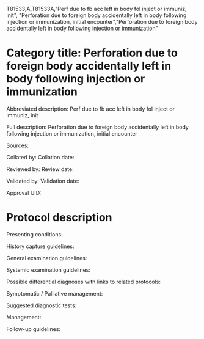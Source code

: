 T81533,A,T81533A,"Perf due to fb acc left in body fol inject or immuniz, init", "Perforation due to foreign body accidentally left in body following injection or immunization, initial encounter","Perforation due to foreign body accidentally left in body following injection or immunization"
# Category title: Perforation due to foreign body accidentally left in body following injection or immunization

Abbreviated description: Perf due to fb acc left in body fol inject or immuniz, init

Full description: Perforation due to foreign body accidentally left in body following injection or immunization, initial encounter

Sources:

Collated by:
Collation date:

Reviewed by:
Review date:

Validated by:
Validation date:

Approval UID:

# Protocol description

Presenting conditions:

History capture guidelines:

General examination guidelines:

Systemic examination guidelines:

Possible differential diagnoses with links to related protocols:

Symptomatic / Palliative management:

Suggested diagnostic tests:

Management:

Follow-up guidelines:
